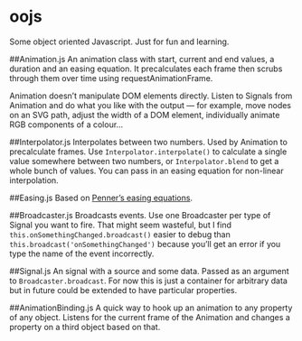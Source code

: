 # oojs
Some object oriented Javascript. Just for fun and learning.

##Animation.js
An animation class with start, current and end values, a duration and an easing equation. It precalculates each frame then scrubs through them over time using requestAnimationFrame.

Animation doesn’t manipulate DOM elements directly. Listen to Signals from Animation and do what you like with the output — for example, move nodes on an SVG path, adjust the width of a DOM element, individually animate RGB components of a colour…

##Interpolator.js
Interpolates between two numbers. Used by Animation to precalculate frames. Use ```Interpolator.interpolate()``` to calculate a single value somewhere between two numbers, or ```Interpolator.blend``` to get a whole bunch of values. You can pass in an easing equation for non-linear interpolation.

##Easing.js
Based on [Penner’s easing equations](http://robertpenner.com/easing/). 

##Broadcaster.js
Broadcasts events. Use one Broadcaster per type of Signal you want to fire. That might seem wasteful, but I find ```this.onSomethingChanged.broadcast()``` easier to debug than ```this.broadcast('onSomethingChanged')``` because you’ll get an error if you type the name of the event incorrectly.

##Signal.js
An signal with a source and some data. Passed as an argument to ```Broadcaster.broadcast```. For now this is just a container for arbitrary data but in future could be extended to have particular properties.

##AnimationBinding.js
A quick way to hook up an animation to any property of any object. Listens for the current frame of the Animation and changes a property on a third object based on that.
